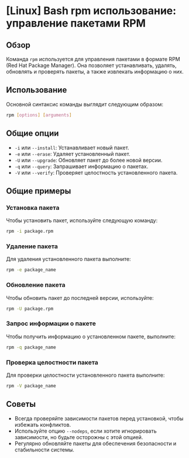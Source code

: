 # [Linux] Bash rpm использование: управление пакетами RPM

## Обзор
Команда `rpm` используется для управления пакетами в формате RPM (Red Hat Package Manager). Она позволяет устанавливать, удалять, обновлять и проверять пакеты, а также извлекать информацию о них.

## Использование
Основной синтаксис команды выглядит следующим образом:

```bash
rpm [options] [arguments]
```

## Общие опции
- `-i` или `--install`: Устанавливает новый пакет.
- `-e` или `--erase`: Удаляет установленный пакет.
- `-U` или `--upgrade`: Обновляет пакет до более новой версии.
- `-q` или `--query`: Запрашивает информацию о пакетах.
- `-V` или `--verify`: Проверяет целостность установленного пакета.

## Общие примеры
### Установка пакета
Чтобы установить пакет, используйте следующую команду:

```bash
rpm -i package.rpm
```

### Удаление пакета
Для удаления установленного пакета выполните:

```bash
rpm -e package_name
```

### Обновление пакета
Чтобы обновить пакет до последней версии, используйте:

```bash
rpm -U package.rpm
```

### Запрос информации о пакете
Чтобы получить информацию о установленном пакете, выполните:

```bash
rpm -q package_name
```

### Проверка целостности пакета
Для проверки целостности установленного пакета выполните:

```bash
rpm -V package_name
```

## Советы
- Всегда проверяйте зависимости пакетов перед установкой, чтобы избежать конфликтов.
- Используйте опцию `--nodeps`, если хотите игнорировать зависимости, но будьте осторожны с этой опцией.
- Регулярно обновляйте пакеты для обеспечения безопасности и стабильности системы.